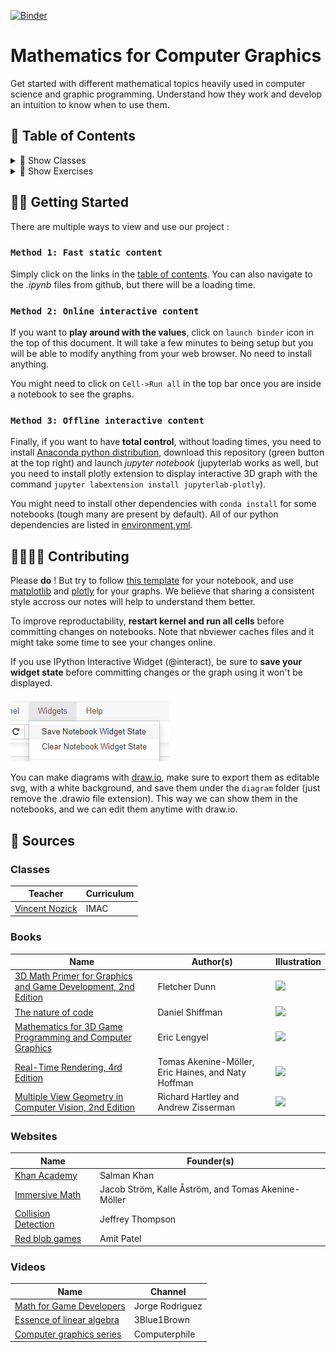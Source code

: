 [![Binder](https://mybinder.org/badge_logo.svg)](https://mybinder.org/v2/gh/learn-computer-graphics/mathematics/master)

# Mathematics for Computer Graphics

Get started with different mathematical topics heavily used in computer science and graphic programming. Understand how they work and develop an intuition to know when to use them.

## 🚩 Table of Contents

<details><summary>🧩 Show Classes</summary>
<p>

*(🏗️ : Not started | 📝 : Started | 📑 : Needs proofreading | ✔️ : Written )*

* Algebra
  * [Systems 🏗️](https://nbviewer.jupyter.org/github/learn-computer-graphics/mathematics/blob/master/classes/algebra/systems.ipynb)
* Calculous
  * [Derivation 🏗️](https://nbviewer.jupyter.org/github/learn-computer-graphics/mathematics/blob/master/classes/calculous/derivation.ipynb)
  * [Integrals 🏗️](https://nbviewer.jupyter.org/github/learn-computer-graphics/mathematics/blob/master/classes/calculous/integrals.ipynb)
  * [Root Finding 📑](https://nbviewer.jupyter.org/github/learn-computer-graphics/mathematics/blob/master/classes/calculous/root-finding.ipynb)
* Curves
  * [Polynomial 🏗️](https://nbviewer.jupyter.org/github/learn-computer-graphics/mathematics/blob/master/classes/curves/polynomial.ipynb)
  * [Splines 🏗️](https://nbviewer.jupyter.org/github/learn-computer-graphics/mathematics/blob/master/classes/curves/splines.ipynb)
* Interpolation
  * [Radial basis function interpolation 📑](https://nbviewer.jupyter.org/github/learn-computer-graphics/mathematics/blob/master/classes/interpolation/rbfInterpolation.ipynb)
* Data Storage
  * [Floating points 📝](https://nbviewer.jupyter.org/github/learn-computer-graphics/mathematics/blob/master/classes/data-storage/floating-points.ipynb)
  * [Integers 📑](https://nbviewer.jupyter.org/github/learn-computer-graphics/mathematics/blob/master/classes/data-storage/integers.ipynb)
  * [Polynomial 🏗️](https://nbviewer.jupyter.org/github/learn-computer-graphics/mathematics/blob/master/classes/data-storage/polynomial-evaluation.ipynb)
* Data Structure
  * [Kd Tree 🏗️](https://nbviewer.jupyter.org/github/learn-computer-graphics/mathematics/blob/master/classes/data-structures/kd-tree.ipynb)
  * [Bounding Volume Hierarchy 🏗️](https://nbviewer.jupyter.org/github/learn-computer-graphics/mathematics/blob/master/classes/data-structures/bounding-volume-hierarchy.ipynb)
* Linear Algebra
  * [Rotation 🏗️](https://nbviewer.jupyter.org/github/learn-computer-graphics/mathematics/blob/master/classes/linear-algebra/rotation.ipynb)
  * Matrices
    * [Decomposition 🏗️](https://nbviewer.jupyter.org/github/learn-computer-graphics/mathematics/blob/master/classes/linear-algebra/matrices/decomposition.ipynb)
    * [Inverse 🏗️](https://nbviewer.jupyter.org/github/learn-computer-graphics/mathematics/blob/master/classes/linear-algebra/matrices/inverse.ipynb)
    * [Multiplication 🏗️](https://nbviewer.jupyter.org/github/learn-computer-graphics/mathematics/blob/master/classes/linear-algebra/matrices/multiplication.ipynb)
* Procedural Generation
  * [Random 🏗️](https://nbviewer.jupyter.org/github/learn-computer-graphics/mathematics/blob/master/classes/procedural-generation/random.ipynb)
* Rendering
  * [Raymarching 🏗️](https://nbviewer.jupyter.org/github/learn-computer-graphics/mathematics/blob/master/classes/rendering/raymarching.ipynb)
  * [Raytracing 🏗️](https://nbviewer.jupyter.org/github/learn-computer-graphics/mathematics/blob/master/classes/rendering/raytracing.ipynb)
  * [Rasterisation 🏗️](https://nbviewer.jupyter.org/github/learn-computer-graphics/mathematics/blob/master/classes/rendering/rasterisation.ipynb)
* Statistics
  * [Regression analysis 🏗️](https://nbviewer.jupyter.org/github/learn-computer-graphics/mathematics/blob/master/classes/statistics/regression-analysis.ipynb)

</p>
</details>

<details><summary>🎯 Show Exercises</summary>
<p>
*(🏗️ : Not started | 📝 : Started | 📑 : Needs proofreading | ✔️ : Written )*

* Linear Algebra
  * [Infiltration Game 🏗️](https://nbviewer.jupyter.org/github/learn-computer-graphics/mathematics/blob/master/exercices/infiltration-game.ipynb)

</p>
</details>

## 👩‍💻 Getting Started

There are multiple ways to view and use our project :

### `Method 1: Fast static content`

Simply click on the links in the [table of contents](#-Table-of-Contents). You can also navigate to the *.ipynb* files from github, but there will be a loading time.

### `Method 2: Online interactive content`

If you want to **play around with the values**, click on `launch binder` icon in the top of this document. It will take a few minutes to being setup but you will be able to modify anything from your web browser. No need to install anything.

You might need to click on `Cell->Run all` in the top bar once you are inside a notebook to see the graphs.

### `Method 3: Offline interactive content`

Finally, if you want to have **total control**, without loading times, you need to install [Anaconda python distribution](https://www.anaconda.com/), download this repository (green button at the top right) and launch *jupyter notebook* (jupyterlab works as well, but you need to install plotly extension to display interactive 3D graph with the command `jupyter labextension install jupyterlab-plotly`). 

You might need to install other dependencies with `conda install` for some notebooks (tough many are present by default). All of our python dependencies are listed in [environment.yml](environment.yml).

## 👨‍👩‍👦‍👦 Contributing

Please **do** ! But try to follow [this template](https://nbviewer.jupyter.org/github/learn-computer-graphics/mathematics/blob/master/template.ipynb) for your notebook, and use [matplotlib](https://matplotlib.org/) and [plotly](https://plotly.com/python/) for your graphs. We believe that sharing a consistent style accross our notes will help to understand them better.

To improve reproductability, **restart kernel and run all cells** before committing changes on notebooks. Note that nbviewer caches files and it might take some time to see your changes online.

If you use IPython Interactive Widget (@interact), be sure to **save your widget state** before committing changes or the graph using it won't be displayed.

![widgetState](img/widget-state.png)

You can make diagrams with [draw.io](https://app.diagrams.net/), make sure to export them as editable svg, with a white background, and save them under the `diagram` folder (just remove the .drawio file extension). This way we can show them in the notebooks, and we can edit them anytime with draw.io.

## 📖 Sources

### Classes

| Teacher | Curriculum |
| --- | --- |
| [Vincent Nozick](http://www-igm.univ-mlv.fr/~vnozick/) | IMAC |

### Books

| Name | Author(s) | Illustration |
| --- | --- | --- |
| [3D Math Primer for Graphics and Game Development, 2nd Edition](https://www.crcpress.com/3D-Math-Primer-for-Graphics-and-Game-Development/Dunn/p/book/9781568817231) | Fletcher Dunn | <img width="80" src="https://images.tandf.co.uk/common/jackets/amazon/978156881/9781568817231.jpg"> |
| [The nature of code](https://natureofcode.com/) | Daniel Shiffman | <img width="80" src="https://images-na.ssl-images-amazon.com/images/I/41Xb8qbnVCL._SX258_BO1,204,203,200_.jpg"> |
| [Mathematics for 3D Game Programming and Computer Graphics](https://www.mathfor3dgameprogramming.com/) | Eric Lengyel | <img width="80" src="https://images-na.ssl-images-amazon.com/images/I/61klmJ8tv9L._SX394_BO1,204,203,200_.jpg"> |
| [Real-Time Rendering, 4rd Edition](https://www.realtimerendering.com/) | Tomas Akenine-Möller, Eric Haines, and Naty Hoffman | <img width="80" src="https://www.realtimerendering.com/rtr4_thumb.jpg"> |
| [Multiple View Geometry in Computer Vision, 2nd Edition](https://www.robots.ox.ac.uk/~vgg/hzbook/) | Richard Hartley and Andrew Zisserman | <img width="80" src="https://www.robots.ox.ac.uk/~vgg/hzbook/hzcover2.jpg"> |

### Websites

| Name | Founder(s) |
| --- | --- |
| [Khan Academy](https://www.khanacademy.org/profile/guillaumehaerninck/courses) | Salman Khan |
| [Immersive Math](http://immersivemath.com/ila/index.html) | Jacob Ström, Kalle Åström, and Tomas Akenine-Möller |
| [Collision Detection](http://www.jeffreythompson.org/collision-detection/table_of_contents.php) | Jeffrey Thompson |
| [Red blob games](https://www.redblobgames.com/) | Amit Patel |

### Videos

| Name | Channel |
| --- | --- |
| [Math for Game Developers](https://www.youtube.com/watch?v=sKCF8A3XGxQ&list=PLW3Zl3wyJwWOpdhYedlD-yCB7WQoHf-My&index=2&t=9s) | Jorge Rodriguez |
| [Essence of linear algebra](https://www.youtube.com/watch?v=kjBOesZCoqc&list=PL_w8oSr1JpVCZ5pKXHKz6PkjGCbPbSBYv) | 3Blue1Brown |
| [Computer graphics series](https://www.youtube.com/playlist?list=PLzH6n4zXuckrPkEUK5iMQrQyvj9Z6WCrm) | Computerphile |

